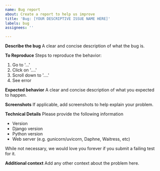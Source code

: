 ```yaml
---
name: Bug report
about: Create a report to help us improve
title: 'Bug: [YOUR DESCRIPTIVE ISSUE NAME HERE]'
labels: bug
assignees: ''

---
```


**Describe the bug**
A clear and concise description of what the bug is.

**To Reproduce**
Steps to reproduce the behavior:
1. Go to '...'
2. Click on '....'
3. Scroll down to '....'
4. See error

**Expected behavior**
A clear and concise description of what you expected to happen.

**Screenshots**
If applicable, add screenshots to help explain your problem.

**Technical Details**
Please provide the following information

- Version
- Django version
- Python version
- Web server (e.g. gunicorn/uvicorn, Daphne, Waitress, etc)


While not necessary, we would love you forever if you submit a failing test for it.

**Additional context**
Add any other context about the problem here.
